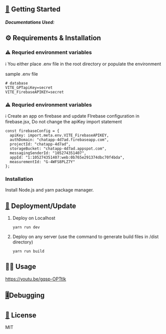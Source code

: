 
## [🏁](https://emojipedia.org/chequered-flag/) Getting Started


##### Documentations Used:

## ⚙️ Requirements & Installation

### ⚠ Requried environment variables

ℹ You either place .env file in the root directory or populate the environment

sample .env file

```
# database
VITE_GPTapiKey=secret
VITE_FirebaseAPIKEY=secret
```

### ⚠ Requried environment variables

ℹ Create an app on firebase and update FIrebase configuration in firebase.jsx, Do not change the apiKey import statement

```
const firebaseConfig = {
  apiKey: import.meta.env.VITE_FirebaseAPIKEY,
  authDomain: "chatapp-4d7ad.firebaseapp.com",
  projectId: "chatapp-4d7ad",
  storageBucket: "chatapp-4d7ad.appspot.com",
  messagingSenderId: "105274351407",
  appId: "1:105274351407:web:0b765e291374dbc70f4bda",
  measurementId: "G-4WFS8PLZ7Y"
};
```

### Installation

Install Node.js and yarn package manager.

## [🚀](https://emojipedia.org/rocket/) Deployment/Update

1. Deploy on Localhost

   ```
   yarn run dev
   ```
2. Deploy on any server (use the command to generate build files in /dist directory)

   ```
   yarn run build
   ```

## 👨‍💻 Usage
https://youtu.be/gqsp-OPTtIk

## [🎚️](https://emojipedia.org/level-slider/)Debugging

## [🪪](https://emojipedia.org/identification-card/) License

MIT
